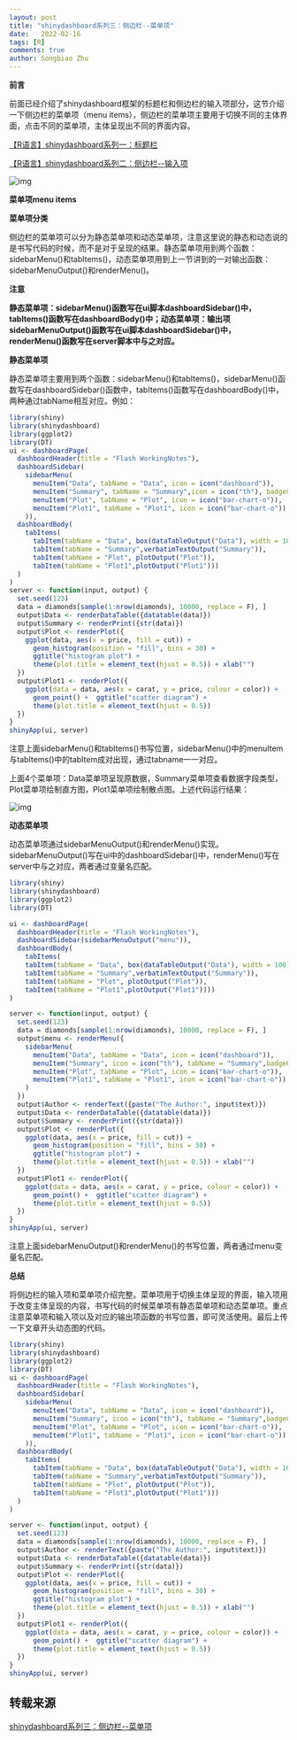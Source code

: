```yaml
---
layout: post
title: "shinydashboard系列三：侧边栏--菜单项"
date:   2022-02-16
tags: [R]
comments: true
author: Songbiao Zhu
---
```



**前言**

前面已经介绍了shinydashboard框架的标题栏和侧边栏的输入项部分，这节介绍一下侧边栏的菜单项（menu items），侧边栏的菜单项主要用于切换不同的主体界面，点击不同的菜单项，主体呈现出不同的界面内容。
<!-- more -->
[【R语言】shinydashboard系列一：标题栏](https://link.zhihu.com/?target=http%3A//mp.weixin.qq.com/s%3F__biz%3DMzU1NTg3MTQwMA%3D%3D%26mid%3D2247483883%26idx%3D1%26sn%3D8f804b6e015451213b627b9be0cbd55e%26chksm%3Dfbccfc2cccbb753ac9be66f54e509958c26a46bb3a99caaf22cf066f3a237c449e0f6f57450b%26scene%3D21%23wechat_redirect)

[【R语言】shinydashboard系列二：侧边栏--输入项](https://link.zhihu.com/?target=http%3A//mp.weixin.qq.com/s%3F__biz%3DMzU1NTg3MTQwMA%3D%3D%26mid%3D2247483905%26idx%3D1%26sn%3Db4c3dec46f3534b192154a31d320b2a9%26chksm%3Dfbccffc6ccbb76d01e889410bf52750ad1196b116be33c92b369c526b7fc5aa0aee5d7c6cad7%26scene%3D21%23wechat_redirect)

![img](https://pic2.zhimg.com/v2-57a8cc303abed337748464545a172bd5_b.webp)



**菜单项menu items**

**菜单项分类**

侧边栏的菜单项可以分为静态菜单项和动态菜单项，注意这里说的静态和动态说的是书写代码的时候，而不是对于呈现的结果。静态菜单项用到两个函数：sidebarMenu()和tabItems()，动态菜单项用到上一节讲到的一对输出函数：sidebarMenuOutput()和renderMenu()。

**注意**

**静态菜单项：sidebarMenu()函数写在ui脚本dashboardSidebar()中，tabItems()函数写在dashboardBody()中；动态菜单项：输出项sidebarMenuOutput()函数写在ui脚本dashboardSidebar()中，renderMenu()函数写在server脚本中与之对应。**

**静态菜单项**

静态菜单项主要用到两个函数：sidebarMenu()和tabItems()，sidebarMenu()函数写在dashboardSidebar()函数中，tabItems()函数写在dashboardBody()中，两种通过tabName相互对应。例如：

```R
library(shiny)
library(shinydashboard)
library(ggplot2)
library(DT)
ui <- dashboardPage(
  dashboardHeader(title = "Flash WorkingNotes"),
  dashboardSidebar(
    sidebarMenu(
      menuItem("Data", tabName = "Data", icon = icon("dashboard")),
      menuItem("Summary", tabName = "Summary",icon = icon("th"), badgeColor = "green"),
      menuItem("Plot", tabName = "Plot", icon = icon("bar-chart-o")),
      menuItem("Plot1", tabName = "Plot1", icon = icon("bar-chart-o"))
    )),
  dashboardBody(
    tabItems(
      tabItem(tabName = "Data", box(dataTableOutput("Data"), width = 100)),
      tabItem(tabName = "Summary",verbatimTextOutput("Summary")),
      tabItem(tabName = "Plot", plotOutput("Plot")),
      tabItem(tabName = "Plot1",plotOutput("Plot1")))
  )
)
server <- function(input, output) {
  set.seed(123)
  data = diamonds[sample(1:nrow(diamonds), 10000, replace = F), ]
  output$Data <- renderDataTable({datatable(data)}) 
  output$Summary <- renderPrint({str(data)})
  output$Plot <- renderPlot({
    ggplot(data, aes(x = price, fill = cut)) + 
      geom_histogram(position = "fill", bins = 30) +
      ggtitle("histogram plot") +
      theme(plot.title = element_text(hjust = 0.5)) + xlab("")
  })
  output$Plot1 <- renderPlot({
    ggplot(data = data, aes(x = carat, y = price, colour = color)) +
      geom_point() +  ggtitle("scatter diagram") +
      theme(plot.title = element_text(hjust = 0.5))
  })
}
shinyApp(ui, server)
```

注意上面sidebarMenu()和tabItems()书写位置，sidebarMenu()中的menuItem与tabItems()中的tabItem成对出现，通过tabname一一对应。

上面4个菜单项：Data菜单项呈现原数据，Summary菜单项查看数据字段类型，Plot菜单项绘制直方图，Plot1菜单项绘制散点图。上述代码运行结果：

![img](https://pic3.zhimg.com/v2-55454042fde376079ba322193bde10f2_b.jpg)



**动态菜单项**

动态菜单项通过sidebarMenuOutput()和renderMenu()实现。sidebarMenuOutput()写在ui中的dashboardSidebar()中，renderMenu()写在server中与之对应，两者通过变量名匹配。

```R
library(shiny)
library(shinydashboard)
library(ggplot2)
library(DT)

ui <- dashboardPage(
  dashboardHeader(title = "Flash WorkingNotes"),
  dashboardSidebar(sidebarMenuOutput("menu")),
  dashboardBody( 
    tabItems(
    tabItem(tabName = "Data", box(dataTableOutput("Data"), width = 100)),
    tabItem(tabName = "Summary",verbatimTextOutput("Summary")),
    tabItem(tabName = "Plot", plotOutput("Plot")),
    tabItem(tabName = "Plot1",plotOutput("Plot1"))))
)

server <- function(input, output) {
  set.seed(123)
  data = diamonds[sample(1:nrow(diamonds), 10000, replace = F), ]
  output$menu <- renderMenu({
    sidebarMenu(
      menuItem("Data", tabName = "Data", icon = icon("dashboard")),
      menuItem("Summary", icon = icon("th"), tabName = "Summary",badgeColor = "green"),
      menuItem("Plot", tabName = "Plot", icon = icon("bar-chart-o")),
      menuItem("Plot1", tabName = "Plot1", icon = icon("bar-chart-o"))
    )
  })
  output$Author <- renderText({paste("The Author:", input$text)})
  output$Data <- renderDataTable({datatable(data)})
  output$Summary <- renderPrint({str(data)})
  output$Plot <- renderPlot({
    ggplot(data, aes(x = price, fill = cut)) + 
      geom_histogram(position = "fill", bins = 30) +
      ggtitle("histogram plot") +
      theme(plot.title = element_text(hjust = 0.5)) + xlab("")
  })
  output$Plot1 <- renderPlot({
    ggplot(data = data, aes(x = carat, y = price, colour = color)) +
      geom_point() +  ggtitle("scatter diagram") +
      theme(plot.title = element_text(hjust = 0.5))
  })
}
shinyApp(ui, server)
```

注意上面sidebarMenuOutput()和renderMenu()的书写位置，两者通过menu变量名匹配。

**总结**

将侧边栏的输入项和菜单项介绍完整。菜单项用于切换主体呈现的界面，输入项用于改变主体呈现的内容，书写代码的时候菜单项有静态菜单项和动态菜单项。重点注意菜单项和输入项以及对应的输出项函数的书写位置，即可灵活使用。最后上传一下文章开头动态图的代码。

```R
library(shiny)
library(shinydashboard)
library(ggplot2)
library(DT)
ui <- dashboardPage(
  dashboardHeader(title = "Flash WorkingNotes"),
  dashboardSidebar(
    sidebarMenu(
      menuItem("Data", tabName = "Data", icon = icon("dashboard")),
      menuItem("Summary", icon = icon("th"), tabName = "Summary",badgeColor = "green"),
      menuItem("Plot", tabName = "Plot", icon = icon("bar-chart-o")),
      menuItem("Plot1", tabName = "Plot1", icon = icon("bar-chart-o"))
    )),
  dashboardBody(
    tabItems(
      tabItem(tabName = "Data", box(dataTableOutput("Data"), width = 100)),
      tabItem(tabName = "Summary",verbatimTextOutput("Summary")),
      tabItem(tabName = "Plot", plotOutput("Plot")),
      tabItem(tabName = "Plot1",plotOutput("Plot1")))
  )
)

server <- function(input, output) {
  set.seed(123)
  data = diamonds[sample(1:nrow(diamonds), 10000, replace = F), ]  
  output$Author <- renderText({paste("The Author:", input$text)})
  output$Data <- renderDataTable({datatable(data)})
  output$Summary <- renderPrint({str(data)})
  output$Plot <- renderPlot({
    ggplot(data, aes(x = price, fill = cut)) + 
      geom_histogram(position = "fill", bins = 30) +
      ggtitle("histogram plot") +
      theme(plot.title = element_text(hjust = 0.5)) + xlab("")
  })
  output$Plot1 <- renderPlot({
    ggplot(data = data, aes(x = carat, y = price, colour = color)) +
      geom_point() +  ggtitle("scatter diagram") +
      theme(plot.title = element_text(hjust = 0.5))
  })
}
shinyApp(ui, server)
```

## 转载来源

[shinydashboard系列三：侧边栏--菜单项](https://zhuanlan.zhihu.com/p/90344069)